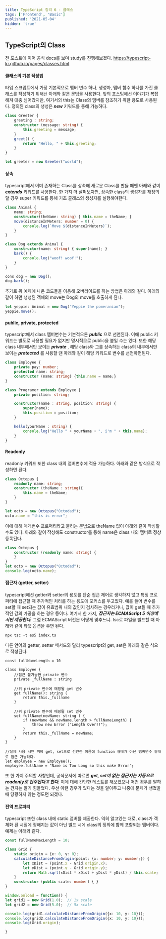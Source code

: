 ```yaml
---
title: TypeScript 정리 6 - 클래스
tags: ['Frontend', 'Basic']
published: '2021-05-04'
hidden: 'true'
---
```

## TypeScript의 Class
전 포스트에 이어 공식 docs를 보며 study를 진행해보겠다.
https://typescript-kr.github.io/pages/classes.html

#### 클래스의 기본 작성법
타입 스크립트에서 가장 기본적으로 맴버 변수 하나, 생성자, 맴버 함수 하나를 가진 클래스를 작성하기 위해선 아래와 같은 문법을 사용한다. 앞의 포스팅에선 이야기가 복잡해져 대충 넘어갔지만, 여기서의 this는 Class의 맴버를 참조하기 위한 용도로 사용된다. 정의된 class의 생성은 ***new*** 키워드를 통해 가능하다.
```typescript
class Greeter {
	greeting : string;
	constructor (message: string) {
		this.greeting = message;
	}
	greet() {
		return "Hello, " + this.greeting;
	}
}

let greeter = new Greeter("world");
```

#### 상속
typescript에서 이미 존재하는 Class를 상속해 새로운 Class를 만들 때엔 아래와 같이 ***extends*** 키워드를 사용한다. 한 가지 더 살펴보자면, 상속한 class의 생성자를 재정의할 경우 super 키워드를 통해 기초 클래스의 생성자를 실행해야한다.
```typescript
class Animal {
	name: string;
	constructor(theName: string) { this.name = theName; }
	move(distanceInMeters: number = 0) {
		console.log(`Move ${distanceInMeters}`);
	}
}

class Dog extends Animal {
	constructor(name: string) { super(name); }
	bark() {
		console.log("woof! woof!");
	}
}

cons dog = new Dog();
dog.bark();
```
추가로 위 예제에 나온 코드들을 이용해 오버라이드를 하는 방법은 아래와 같다. 아래와 같이 하면 생성된 객체의 move는 Dog의 move를 호출하게 된다.
```typescript
let yeppie: Animal = new Dog("Yeppie the pomeranian");
yeppie.move();
```

#### public, private, protected
typescript에서 class 맴버변수는 기본적으론 ***public*** 으로 선언된다. 이에 public 키워드는 별도로 사용할 필요가 없지만 명시적으로 public을 붙일 수는 있다. 또한 해당 class 내부에서만 보이는 ***private*** , 해당 class와 그를 상속하는 class의 내부에서만 보이는 ***protected*** 를 사용할 땐 아래와 같이 해당 키워드로 변수를 선언하면된다.
```typeScript
class Employee {
	private pay: number;
	protected name: string;
	constructor (name: string) {this.name = name;}
}

class Programer extends Employee {
	private position: string;

	constructor(name : string, position: string) {
		super(name);
		this.position = position;
	}

	hello(yourName : string) {
		console.log("Hello " + yourName + ", i'm " + this.name);
	}
}
```

#### Readonly
readonly 키워드 또한 class 내의 맴버변수에 적용 가능하다. 아래와 같은 방식으로 작성하면 된다.
```typescript
class Octopus {
	readonly name: string;
	constructor (theName : string){
		this.name = theName;
	}
}

let octo = new Octopus("Octodad");
octo.name = "this is error";
```
이에 대해 매개변수 프로퍼티라고 불리는 문법으로 theName 없이 아래와 같이 작성할 수도 있다. 아래와 같이 작성해도 constructor를 통해 name은 class 내의 맴버로 정상등록된다.
```typescript
class Octopus {
	constructor (readonly name: string) {
	}
}
let octo = new Octopus("Octodad");
console.log(octo.name);
```

#### 접근자 (getter, setter)
typescript에선 getter와 setter의 용도를 단순 접근 제어로 생각하지 않고 특정 프로퍼티에 접근할 때 추가적인 처리를 하는 용도에 포커스를 두고있다. 예를 들어 변수를 set할 때 set되는 값이 유효범위 내의 값인지 검사하는 경우라거나, 값이 get될 때 추가적인 값의 가공을 하는 경우 등이다. 여기서 한 가지, ***접근자는 ECMAScript 5 이상에서만 제공한다.*** 그럼 ECMAScript 버전은 어떻게 맞추느냐. tsc로 파일을 빌드할 때 아래와 같이 타겟 옵션을 주면 된다.
```
npx tsc -t es5 index.ts
```
다른 언어의 getter, setter 메서드와 달리 typescript의 get, set은 아래와 같은 식으로 작성된다.
```
const fullNameLength = 10

class Employee {
	//접근 불가능한 private 변수
	private _fullName : string

	//위 private 변수에 매핑될 get 변수
	get fullName(): string {
		return this._fullname
	}

	//위 private 변수에 매핑될 set 변수
	set fullName(newName: string ) {
		if (newName && newName.length > fullNameLength) {
			throw new Error ("Length Over!!");
		}
		return this._fullName = newName;
	}
}

//실제 사용 시엔 위에 get, set으로 선언한 이름에 function 형태가 아닌 맴버변수 형태로 접근 가능하다.
let employee = new Employee();
employee.fullName = "Name is Too Long so this make Error";
```
또 한 가지 주의할 사항인데, 공식문서에 따르면 ***get, set이 없는 접근자는 자동으로 readonly로 간주된다고 한다.*** 이에 대해 간단한 테스트를 해보았으나 어떤 경우를 말하는 건지는 알기 힘들었다. 우선 이런 경우가 있다는 것을 알아두고 나중에 문제가 생겼을 때 당황하지 않는 정도면 되겠다.

#### 전역 프로퍼티
typescript 또한 class 내에 static 맴버를 제공한다. 익히 알고있는 대로, class가 객체화 된 시점에 정해지는 값이 아닌 빌드 시에 class의 정의에 함께 포함되는 맴버이다. 예제는 아래와 같다.
```typescript
const fullNameMaxLength = 10;

class Grid {
    static origin = {x: 0, y: 0};
    calculateDistanceFromOrigin(point: {x: number; y: number;}) {
        let xDist = (point.x - Grid.origin.x);
        let yDist = (point.y - Grid.origin.y);
        return Math.sqrt(xDist * xDist + yDist * yDist) / this.scale;
    }
    constructor (public scale: number) { }
}

window.onload = function() {
let grid1 = new Grid(1.0);  // 1x scale
let grid2 = new Grid(5.0);  // 5x scale

console.log(grid1.calculateDistanceFromOrigin({x: 10, y: 10}));
console.log(grid2.calculateDistanceFromOrigin({x: 10, y: 10}));
console.log(Grid.origin);

}
```
